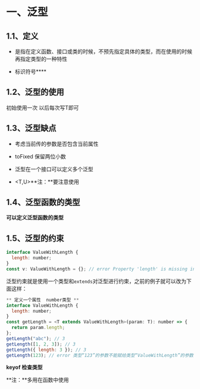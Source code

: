 # 一、泛型

## 1.1、定义

* 是指在定义函数、接口或类的时候，不预先指定具体的类型，而在使用的时候再指定类型的一种特性

* 标识符号**<T>**

## 1.2、泛型的使用

<T>初始使用一次  以后每次写T即可

## 1.3、泛型缺点

* 考虑当前传的参数是否包含当前属性

* toFixed  保留两位小数

* 泛型在一个接口可以定义多个泛型

* <T,U>**注：**要注意使用

## 1.4、泛型函数的类型

**可以定义泛型函数的类型**

## 1.5、泛型的约束

``` js
interface ValueWithLength {
  length: number;
}
const v: ValueWithLength = {}; // error Property 'length' is missing in type '{}' but required in type 'ValueWithLength'
```

泛型约束就是使用一个类型和`extends`对泛型进行约束，之前的例子就可以改为下面这样：

``` js
** 定义一个属性  number类型 **
interface ValueWithLength {
  length: number;
}
const getLength = <T extends ValueWithLength>(param: T): number => {
  return param.length;
};
getLength("abc"); // 3
getLength([1, 2, 3]); // 3
getLength({ length: 3 }); // 3
getLength(123); // error 类型“123”的参数不能赋给类型“ValueWithLength”的参数 
```

**keyof   检查类型**

**注：**多用在函数中使用

